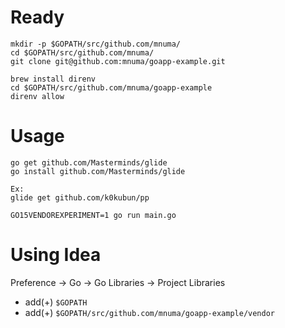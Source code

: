 # Ready

```
mkdir -p $GOPATH/src/github.com/mnuma/
cd $GOPATH/src/github.com/mnuma/
git clone git@github.com:mnuma/goapp-example.git
```

```
brew install direnv
cd $GOPATH/src/github.com/mnuma/goapp-example
direnv allow
```

# Usage

```
go get github.com/Masterminds/glide
go install github.com/Masterminds/glide
```

```
Ex:
glide get github.com/k0kubun/pp
```

```
GO15VENDOREXPERIMENT=1 go run main.go
```

# Using Idea

Preference → Go → Go Libraries → Project Libraries

- add(+) `$GOPATH`
- add(+) `$GOPATH/src/github.com/mnuma/goapp-example/vendor`
